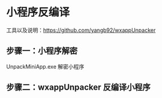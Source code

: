 # 小程序反编译

工具以及说明：https://github.com/yangb92/wxappUnpacker

## 步骤一：小程序解密

UnpackMiniApp.exe 解密小程序

## 步骤二：wxappUnpacker 反编译小程序

